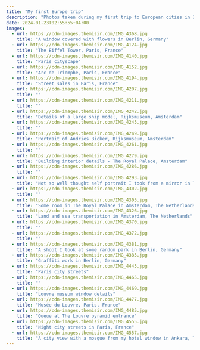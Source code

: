 ```yaml
---
title: "My first Europe trip"
description: "Photos taken during my first trip to European cities in 2023"
date: 2024-01-23T02:55:55+04:00
images:
  - url: https://cdn-images.themisir.com/IMG_4368.jpg
    title: "A window covered with flowers in Berlin, Germany"
  - url: https://cdn-images.themisir.com/IMG_4124.jpg
    title: "The Eiffel Tower, Paris, France"
  - url: https://cdn-images.themisir.com/IMG_4140.jpg
    title: "Paris cityscape"
  - url: https://cdn-images.themisir.com/IMG_4152.jpg
    title: "Arc de Triomphe, Paris, France"
  - url: https://cdn-images.themisir.com/IMG_4194.jpg
    title: "Street sales in Paris, France"
  - url: https://cdn-images.themisir.com/IMG_4207.jpg
    title: ""
  - url: https://cdn-images.themisir.com/IMG_4211.jpg
    title: ""
  - url: https://cdn-images.themisir.com/IMG_4242.jpg
    title: "Details of a large ship model, Rijksmuseum, Amsterdam"
  - url: https://cdn-images.themisir.com/IMG_4245.jpg
    title: ""
  - url: https://cdn-images.themisir.com/IMG_4249.jpg
    title: "Portrait of Andries Bicker, Rijksmuseum, Amsterdam"
  - url: https://cdn-images.themisir.com/IMG_4261.jpg
    title: ""
  - url: https://cdn-images.themisir.com/IMG_4279.jpg
    title: "Building interior details - The Royal Palace, Amsterdam"
  - url: https://cdn-images.themisir.com/IMG_4286.jpg
    title: ""
  - url: https://cdn-images.themisir.com/IMG_4293.jpg
    title: "Not so well thought self portrait I took from a mirror in The Royal Palace of Amsterdam"
  - url: https://cdn-images.themisir.com/IMG_4302.jpg
    title: ""
  - url: https://cdn-images.themisir.com/IMG_4305.jpg
    title: "Some room in The Royal Palace in Amsterdam, The Netherlands"
  - url: https://cdn-images.themisir.com/IMG_4326.jpg
    title: "Land and sea transportation in Amsterdam, The Netherlands"
  - url: https://cdn-images.themisir.com/IMG_4370.jpg
    title: ""
  - url: https://cdn-images.themisir.com/IMG_4372.jpg
    title: ""
  - url: https://cdn-images.themisir.com/IMG_4381.jpg
    title: "A shoot I took at some random park in Berlin, Germany"
  - url: https://cdn-images.themisir.com/IMG_4385.jpg
    title: "Graffiti work in Berlin, Germany"
  - url: https://cdn-images.themisir.com/IMG_4445.jpg
    title: "Paris city streets"
  - url: https://cdn-images.themisir.com/IMG_4465.jpg
    title: ""
  - url: https://cdn-images.themisir.com/IMG_4469.jpg
    title: "Louvre museum window details"
  - url: https://cdn-images.themisir.com/IMG_4477.jpg
    title: "Musée du Louvre, Paris, France"
  - url: https://cdn-images.themisir.com/IMG_4485.jpg
    title: "Queue at The Louvre pyramid entrance"
  - url: https://cdn-images.themisir.com/IMG_4555.jpg
    title: "Night city streets in Paris, France"
  - url: https://cdn-images.themisir.com/IMG_4557.jpg
    title: "A city view with a mosque from my hotel window in Ankara, Turkey"
---
```

